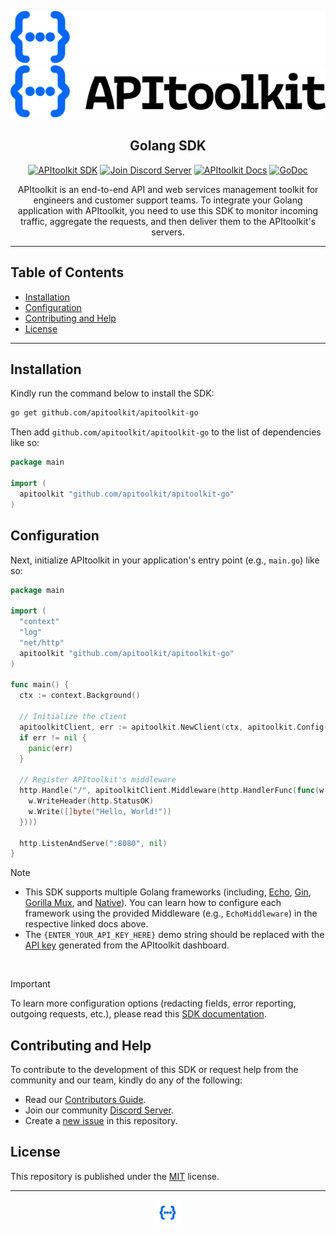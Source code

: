<div align="center">

![APItoolkit's Logo](https://github.com/apitoolkit/.github/blob/main/images/logo-white.svg?raw=true#gh-dark-mode-only)
![APItoolkit's Logo](https://github.com/apitoolkit/.github/blob/main/images/logo-black.svg?raw=true#gh-light-mode-only)

## Golang SDK

[![APItoolkit SDK](https://img.shields.io/badge/APItoolkit-SDK-0068ff?logo=go)](https://github.com/topics/apitoolkit-sdk) [![Join Discord Server](https://img.shields.io/badge/Chat-Discord-7289da)](https://discord.gg/dEB6EjQnKB) [![APItoolkit Docs](https://img.shields.io/badge/Read-Docs-0068ff)](https://apitoolkit.io/docs/sdks/golang?utm_source=github-sdk) [![GoDoc](https://godoc.org/github.com/apitoolkit/apitoolkit-go?status.svg)](https://godoc.org/github.com/apitoolkit/apitoolkit-go)

APItoolkit is an end-to-end API and web services management toolkit for engineers and customer support teams. To integrate your Golang application with APItoolkit, you need to use this SDK to monitor incoming traffic, aggregate the requests, and then deliver them to the APItoolkit's servers.

</div>

---

## Table of Contents

- [Installation](#installation)
- [Configuration](#configuration)
- [Contributing and Help](#contributing-and-help)
- [License](#license)

---

## Installation

Kindly run the command below to install the SDK:

```sh
go get github.com/apitoolkit/apitoolkit-go
```

Then add `github.com/apitoolkit/apitoolkit-go` to the list of dependencies like so:

```go
package main

import (
  apitoolkit "github.com/apitoolkit/apitoolkit-go"
)
```

## Configuration

Next, initialize APItoolkit in your application's entry point (e.g., `main.go`) like so:

```go
package main

import (
  "context"
  "log"
  "net/http"
  apitoolkit "github.com/apitoolkit/apitoolkit-go"
)

func main() {
  ctx := context.Background()

  // Initialize the client
  apitoolkitClient, err := apitoolkit.NewClient(ctx, apitoolkit.Config{APIKey: "{ENTER_YOUR_API_KEY_HERE}"})
  if err != nil {
    panic(err)
  }

  // Register APItoolkit's middleware
  http.Handle("/", apitoolkitClient.Middleware(http.HandlerFunc(func(w http.ResponseWriter, r *http.Request) {
    w.WriteHeader(http.StatusOK)
    w.Write([]byte("Hello, World!"))
  })))

  http.ListenAndServe(":8080", nil)
}
```

> [!NOTE]
> 
> - This SDK supports multiple Golang frameworks (including, [Echo](https://apitoolkit.io/docs/sdks/golang/echo?utm_source=github-sdk), [Gin](https://apitoolkit.io/docs/sdks/golang/gin?utm_source=github-sdk), [Gorilla Mux](https://apitoolkit.io/docs/sdks/golang/gorillamux?utm_source=github-sdk), and [Native](https://apitoolkit.io/docs/sdks/golang/native?utm_source=github-sdk)). You can learn how to configure each framework using the provided Middleware (e.g.,  `EchoMiddleware`) in the respective linked docs above.
> - The `{ENTER_YOUR_API_KEY_HERE}` demo string should be replaced with the [API key](https://apitoolkit.io/docs/dashboard/settings-pages/api-keys?utm_source=github-sdk) generated from the APItoolkit dashboard.

<br />

> [!IMPORTANT]
> 
> To learn more configuration options (redacting fields, error reporting, outgoing requests, etc.), please read this [SDK documentation](https://apitoolkit.io/docs/sdks/golang?utm_source=github-sdk).

## Contributing and Help

To contribute to the development of this SDK or request help from the community and our team, kindly do any of the following:
- Read our [Contributors Guide](https://github.com/apitoolkit/.github/blob/main/CONTRIBUTING.md).
- Join our community [Discord Server](https://discord.gg/dEB6EjQnKB).
- Create a [new issue](https://github.com/apitoolkit/apitoolkit-dotnet/issues/new/choose) in this repository.

## License

This repository is published under the [MIT](LICENSE) license.

---

<div align="center">
    
<a href="https://apitoolkit.io?utm_source=apitoolkit_github_dotnetsdk" target="_blank" rel="noopener noreferrer"><img src="https://github.com/apitoolkit/.github/blob/main/images/icon.png?raw=true" width="40" /></a>

</div>
